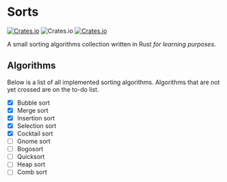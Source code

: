 # Sorts

[![Crates.io](https://img.shields.io/crates/v/sorts.svg)](https://crates.io/crates/sorts)
![Crates.io](https://img.shields.io/crates/l/sorts.svg)
[![Crates.io](https://img.shields.io/crates/d/sorts.svg)](https://crates.io/crates/sorts)

A small sorting algorithms collection written in Rust _for learning purposes_.

## Algorithms
Below is a list of all implemented sorting algorithms. Algorithms that are
not yet crossed are on the to-do list.

- [X] Bubble sort
- [X] Merge sort
- [X] Insertion sort
- [X] Selection sort
- [X] Cocktail sort
- [ ] Gnome sort
- [ ] Bogosort
- [ ] Quicksort
- [ ] Heap sort
- [ ] Comb sort
